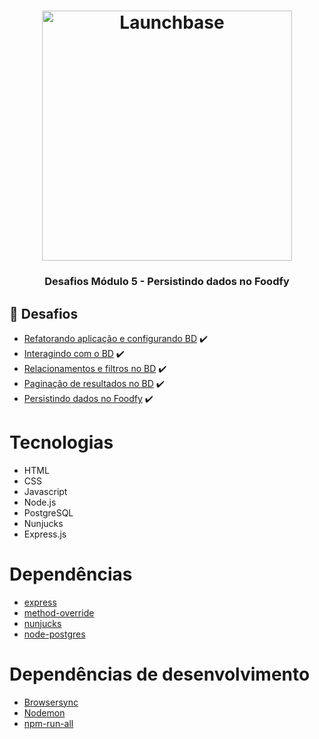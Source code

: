 <h1 align="center">
    <img alt="Launchbase" src="https://storage.googleapis.com/golden-wind/bootcamp-launchbase/logo.png" width="400px" />
</h1>

<h3 align="center">
  Desafios Módulo 5 - Persistindo dados no Foodfy
</h3>

## :rocket: Desafios

- [Refatorando aplicação e configurando BD](https://github.com/rocketseat-education/bootcamp-launchbase-desafios-05/blob/master/desafios/05-1-refatorando-aplicacao.md) :heavy_check_mark:
- [Interagindo com o BD](https://github.com/rocketseat-education/bootcamp-launchbase-desafios-05/blob/master/desafios/05-2-interagindo-bd.md) :heavy_check_mark:
- [Relacionamentos e filtros no BD](https://github.com/rocketseat-education/bootcamp-launchbase-desafios-05/blob/master/desafios/05-3-relacionamentos-filtros-bd.md) :heavy_check_mark:
- [Paginação de resultados no BD](https://github.com/rocketseat-education/bootcamp-launchbase-desafios-05/blob/master/desafios/05-4-paginacao-bd.md) :heavy_check_mark:
- [Persistindo dados no Foodfy](https://github.com/rocketseat-education/bootcamp-launchbase-desafios-05/blob/master/desafios/05-persistindo-dados-foodfy.md) :heavy_check_mark:

# Tecnologias

* HTML
* CSS
* Javascript
* Node.js
* PostgreSQL
* Nunjucks
* Express.js

# Dependências

* [express](https://github.com/expressjs/express)
* [method-override](https://github.com/expressjs/method-override)
* [nunjucks](https://github.com/mozilla/nunjucks)
* [node-postgres](https://github.com/brianc/node-postgres)

# Dependências de desenvolvimento

* [Browsersync](https://github.com/BrowserSync/browser-sync)
* [Nodemon](https://github.com/remy/nodemon)
* [npm-run-all](https://github.com/mysticatea/npm-run-all)